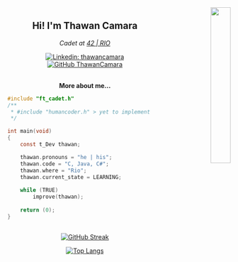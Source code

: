 <div align="right">
<img align="right" src="https://user-images.githubusercontent.com/74421838/179423821-7516ab58-7861-4d2e-9d47-782918c7ea62.png" width=30%>
</div>

<div align="center">
<h2>Hi! I'm Thawan Camara</h2>

<p>
<em>Cadet at <a href="https://42.rio/">42 | RIO</a></em>

[![Linkedin: thawancamara](https://img.shields.io/badge/-thawancamara-blue?style=flat-square&logo=Linkedin&logoColor=white&link=https://www.linkedin.com/in/thawan-de-souza-camara/)](https://www.linkedin.com/in/thawan-de-souza-camara/)
[![GitHub ThawanCamara](https://img.shields.io/github/followers/thawancamara?label=follow&style=social)](https://github.com/ThawanCamara)
</p>
</div>

<div>
<p align="center"><strong><br>More about me...</strong></p>
    
```c
#include "ft_cadet.h"
/**
 * #include "humancoder.h" > yet to implement
 */

int main(void)
{
    const t_Dev thawan;

    thawan.pronouns = "he | his";
    thawan.code = "C, Java, C#";
    thawan.where = "Rio";
    thawan.current_state = LEARNING;
    
    while (TRUE)
        improve(thawan);	
    
    return (0);
}
```

</div>

<div id="stats" align="center">

<h2></h2>

[![GitHub Streak](https://github-readme-streak-stats.herokuapp.com?user=ThawanCamara&theme=elegant&background=000000&ring=DD9F00&dates=DD8405&border=DDDDDD)](https://git.io/streak-stats)

[![Top Langs](https://github-readme-stats.vercel.app/api/top-langs/?username=thawancamara&layout=compact&theme=vision-friendly-dark&hide=title)](https://github.com/anuraghazra/github-readme-stats)
</div>
